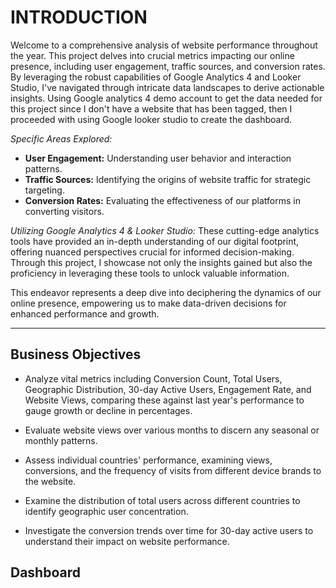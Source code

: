 # INTRODUCTION

Welcome to a comprehensive analysis of website performance throughout the year. This project delves into crucial metrics impacting our online presence, including user engagement, traffic sources, and conversion rates. By leveraging the robust capabilities of Google Analytics 4 and Looker Studio, I've navigated through intricate data landscapes to derive actionable insights. Using Google analytics 4 demo account to get the data needed for this project since I don't have a website that has been tagged, then I proceeded with using Google looker studio to create the dashboard. 

*Specific Areas Explored:*
- **User Engagement:** Understanding user behavior and interaction patterns.
- **Traffic Sources:** Identifying the origins of website traffic for strategic targeting.
- **Conversion Rates:** Evaluating the effectiveness of our platforms in converting visitors.

*Utilizing Google Analytics 4 & Looker Studio:*
These cutting-edge analytics tools have provided an in-depth understanding of our digital footprint, offering nuanced perspectives crucial for informed decision-making. Through this project, I showcase not only the insights gained but also the proficiency in leveraging these tools to unlock valuable information.

This endeavor represents a deep dive into deciphering the dynamics of our online presence, empowering us to make data-driven decisions for enhanced performance and growth.

---


## Business Objectives

- Analyze vital metrics including Conversion Count, Total Users, Geographic Distribution, 30-day Active Users, Engagement Rate, and Website Views, comparing these against last year's performance to gauge growth or decline in percentages.

- Evaluate website views over various months to discern any seasonal or monthly patterns.

- Assess individual countries' performance, examining views, conversions, and the frequency of visits from different device brands to the website.

- Examine the distribution of total users across different countries to identify geographic user concentration.

- Investigate the conversion trends over time for 30-day active users to understand their impact on website performance.


## Dashboard 